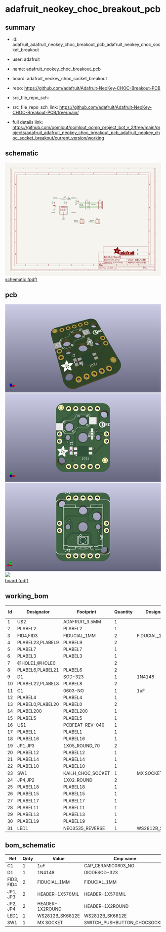 # adafruit_neokey_choc_breakout_pcb
 
## summary 
* id: adafruit_adafruit_neokey_choc_breakout_pcb_adafruit_neokey_choc_socket_breakout
* user: adafruit
* name: adafruit_neokey_choc_breakout_pcb
* board: adafruit_neokey_choc_socket_breakout
* repo: https://github.com/adafruit/Adafruit-NeoKey-CHOC-Breakout-PCB



* src_file_repo_sch: 
* src_file_repo_sch_link: https://github.com/adafruit/Adafruit-NeoKey-CHOC-Breakout-PCB/tree/main/
* full details link: https://github.com/oomlout/oomlout_oomp_project_bot_v_2/tree/main/projects/adafruit_adafruit_neokey_choc_breakout_pcb_adafruit_neokey_choc_socket_breakout/current_version/working  

## schematic  
![](working_schematic_600.png)  
[schematic (pdf)](working_schematic.pdf)  

## pcb  
![](working_3d_600.png) 
![](working_3d_front_600.png)  
![](working_3d_back_600.png)  
![](working_600.png)  
[board (pdf)](working.pdf)  

## working_bom
| Id | Designator | Footprint | Quantity | Designation | Supplier and ref |  | None | 
| --- | --- | --- | --- | --- | --- | --- | --- | 
| 1 | U$2 | ADAFRUIT_3.5MM | 1 |  |  |  | [''] | 
| 2 | PLABEL2 | PLABEL2 | 1 |  |  |  | [''] | 
| 3 | FID4,FID3 | FIDUCIAL_1MM | 2 | FIDUCIAL_1MM |  |  | [''] | 
| 4 | PLABEL23,PLABEL9 | PLABEL9 | 2 |  |  |  | [''] | 
| 5 | PLABEL7 | PLABEL7 | 1 |  |  |  | [''] | 
| 6 | PLABEL3 | PLABEL3 | 1 |  |  |  | [''] | 
| 7 | @HOLE1,@HOLE0 |  | 2 |  |  |  | [''] | 
| 8 | PLABEL6,PLABEL21 | PLABEL6 | 2 |  |  |  | [''] | 
| 9 | D1 | SOD-323 | 1 | 1N4148 |  |  | [''] | 
| 10 | PLABEL22,PLABEL8 | PLABEL8 | 2 |  |  |  | [''] | 
| 11 | C1 | 0603-NO | 1 | 1uF |  |  | [''] | 
| 12 | PLABEL4 | PLABEL4 | 1 |  |  |  | [''] | 
| 13 | PLABEL0,PLABEL20 | PLABEL0 | 2 |  |  |  | [''] | 
| 14 | PLABEL200 | PLABEL200 | 1 |  |  |  | [''] | 
| 15 | PLABEL5 | PLABEL5 | 1 |  |  |  | [''] | 
| 16 | U$1 | PCBFEAT-REV-040 | 1 |  |  |  | [''] | 
| 17 | PLABEL1 | PLABEL1 | 1 |  |  |  | [''] | 
| 18 | PLABEL16 | PLABEL16 | 1 |  |  |  | [''] | 
| 19 | JP1,JP3 | 1X05_ROUND_70 | 2 |  |  |  | [''] | 
| 20 | PLABEL12 | PLABEL12 | 1 |  |  |  | [''] | 
| 21 | PLABEL14 | PLABEL14 | 1 |  |  |  | [''] | 
| 22 | PLABEL10 | PLABEL10 | 1 |  |  |  | [''] | 
| 23 | SW1 | KAILH_CHOC_SOCKET | 1 | MX SOCKET |  |  | [''] | 
| 24 | JP4,JP2 | 1X02_ROUND | 2 |  |  |  | [''] | 
| 25 | PLABEL18 | PLABEL18 | 1 |  |  |  | [''] | 
| 26 | PLABEL15 | PLABEL15 | 1 |  |  |  | [''] | 
| 27 | PLABEL17 | PLABEL17 | 1 |  |  |  | [''] | 
| 28 | PLABEL11 | PLABEL11 | 1 |  |  |  | [''] | 
| 29 | PLABEL13 | PLABEL13 | 1 |  |  |  | [''] | 
| 30 | PLABEL19 | PLABEL19 | 1 |  |  |  | [''] | 
| 31 | LED1 | NEO3535_REVERSE | 1 | WS2812B_SK6812E |  |  | [''] | 


## bom_schematic
| Ref | Qnty | Value | Cmp name | Footprint | Description | Vendor | DNP | 
| --- | --- | --- | --- | --- | --- | --- | --- | 
| C1 | 1 | 1uF | CAP_CERAMIC0603_NO | working:0603-NO |  |  |  | 
| D1 | 1 | 1N4148 | DIODESOD-323 | working:SOD-323 |  |  |  | 
| FID3, FID4 | 2 | FIDUCIAL_1MM | FIDUCIAL_1MM | working:FIDUCIAL_1MM |  |  |  | 
| JP1, JP3 | 2 | HEADER-1X570MIL | HEADER-1X570MIL | working:1X05_ROUND_70 |  |  |  | 
| JP2, JP4 | 2 | HEADER-1X2ROUND | HEADER-1X2ROUND | working:1X02_ROUND |  |  |  | 
| LED1 | 1 | WS2812B_SK6812E | WS2812B_SK6812E | working:NEO3535_REVERSE |  |  |  | 
| SW1 | 1 | MX SOCKET | SWITCH_PUSHBUTTON_CHOCSOCKET | working:KAILH_CHOC_SOCKET |  |  |  | 



